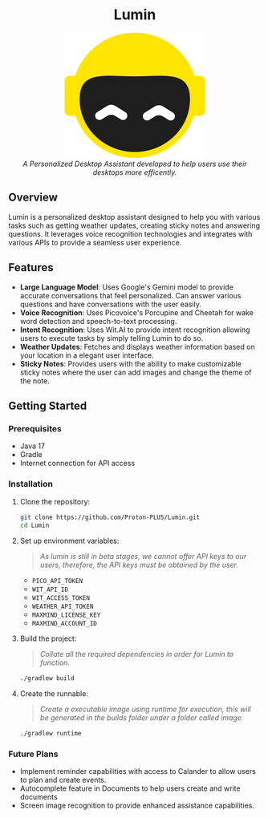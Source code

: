 <h1 align="center">
    Lumin
</h1>

<div align="center">
    <img src=https://github.com/Proton-PLU5/Lumin/blob/main/src/main/resources/me/protonplus/lumin/images/lumin.png?raw=true>
</div>
<div align="center">
    <em>A Personalized Desktop Assistant developed to help users use their desktops more efficently.</em>
</div>

## Overview

Lumin is a personalized desktop assistant designed to help you with various tasks such as getting weather updates, creating sticky notes and answering questions. It leverages voice recognition technologies and integrates with various APIs to provide a seamless user experience.

## Features
- **Large Language Model**: Uses Google's Gemini model to provide accurate conversations that feel personalized. Can answer various questions and have conversations with the user easily.
- **Voice Recognition**: Uses Picovoice's Porcupine and Cheetah for wake word detection and speech-to-text processing.
- **Intent Recognition**: Uses Wit.AI to provide intent recognition allowing users to execute tasks by simply telling Lumin to do so.
- **Weather Updates**: Fetches and displays weather information based on your location in a elegant user interface.
- **Sticky Notes**: Provides users with the ability to make customizable sticky notes where the user can add images and change the theme of the note.

## Getting Started

### Prerequisites

- Java 17
- Gradle
- Internet connection for API access

### Installation

1. Clone the repository:
    ```sh
    git clone https://github.com/Proton-PLU5/Lumin.git
    cd Lumin
    ```

2. Set up environment variables:
   
   > *As lumin is still in beta stages, we cannot offer API keys to our users, therefore, the API keys must be obtained by the user.*
    - `PICO_API_TOKEN`
    - `WIT_API_ID`
    - `WIT_ACCESS_TOKEN`
    - `WEATHER_API_TOKEN`
    - `MAXMIND_LICENSE_KEY`
    - `MAXMIND_ACCOUNT_ID`

3. Build the project:
   > *Collate all the required dependencies in order for Lumin to function.*
    ```sh
    ./gradlew build
    ```

4. Create the runnable:
   > *Create a executable image using runtime for execution, this will be generated in the builds folder under a folder called image.*
    ```sh
    ./gradlew runtime
    ```

### Future Plans
- Implement reminder capabilities with access to Calander to allow users to plan and create events.
- Autocomplete feature in Documents to help users create and write documents
- Screen image recognition to provide enhanced assistance capabilities.
